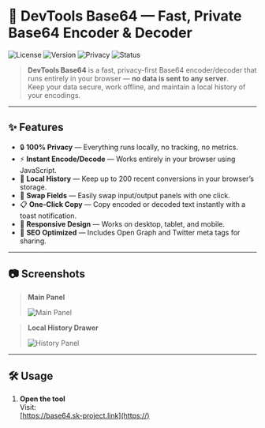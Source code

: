 # 🚀 DevTools Base64 — Fast, Private Base64 Encoder & Decoder

![License](https://img.shields.io/badge/license-MIT-green.svg)
![Version](https://img.shields.io/badge/version-1.0.0-blue)
![Privacy](https://img.shields.io/badge/privacy-100%25%20Local-orange)
![Status](https://img.shields.io/badge/status-stable-success)

> **DevTools Base64** is a fast, privacy-first Base64 encoder/decoder that runs entirely in your browser — **no data is sent to any server**.  
> Keep your data secure, work offline, and maintain a local history of your encodings.

---

## ✨ Features

- 🔒 **100% Privacy** — Everything runs locally, no tracking, no metrics.
- ⚡ **Instant Encode/Decode** — Works entirely in your browser using JavaScript.
- 📝 **Local History** — Keep up to 200 recent conversions in your browser’s storage.
- 🔄 **Swap Fields** — Easily swap input/output panels with one click.
- 📋 **One-Click Copy** — Copy encoded or decoded text instantly with a toast notification.
- 📱 **Responsive Design** — Works on desktop, tablet, and mobile.
- 🎨 **SEO Optimized** — Includes Open Graph and Twitter meta tags for sharing.

---

## 📷 Screenshots

> **Main Panel**
>
> ![Main Panel](docs/screenshot-main.png)

> **Local History Drawer**
>
> ![History Panel](docs/screenshot-history.png)

---

## 🛠️ Usage

1. **Open the tool**  
   Visit:  
   [https://base64.sk-project.link](https://)
